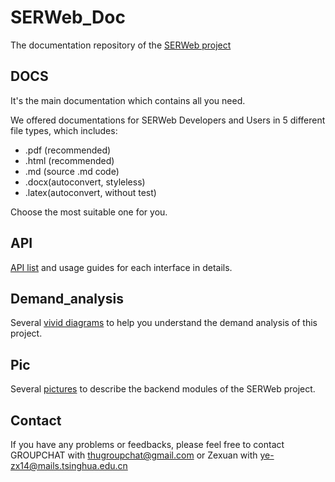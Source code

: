 # SERWeb_Doc

The documentation repository of the [SERWeb project](https://github.com/ZexuanTHU/SERWeb)

## DOCS
It's the main documentation which contains all you need.

We offered documentations for SERWeb Developers and Users in 5 different file types, which includes:
- .pdf (recommended)
- .html (recommended)
- .md (source .md code)
- .docx(autoconvert, styleless)
- .latex(autoconvert, without test)

Choose the most suitable one for you.

## API
[API list](https://github.com/ZexuanTHU/SERWeb_Doc/blob/master/API/API_list.md) and usage guides for each interface in details.

## Demand_analysis
Several [vivid diagrams](https://github.com/ZexuanTHU/SERWeb_Doc/tree/master/demand_analysis) to help you understand the demand analysis of this project.

## Pic
Several [pictures](https://github.com/ZexuanTHU/SERWeb_Doc/tree/master/pic) to describe the backend modules of the SERWeb project.

## Contact
If you have any problems or feedbacks, please feel free to contact GROUPCHAT with <thugroupchat@gmail.com> or Zexuan with <ye-zx14@mails.tsinghua.edu.cn>
